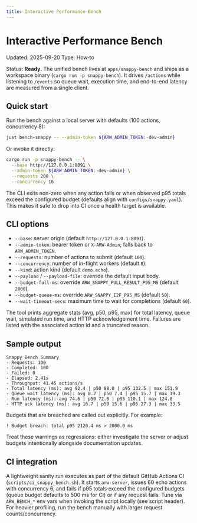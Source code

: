 ```yaml
---
title: Interactive Performance Bench
---
```


# Interactive Performance Bench
Updated: 2025-09-20
Type: How‑to

Status: **Ready.** The unified bench lives at `apps/snappy-bench` and ships as a
workspace binary (`cargo run -p snappy-bench`). It drives `/actions` while
listening to `/events` so queue wait, execution time, and end-to-end latency are
measured from a single client.

## Quick start

Run the bench against a local server with defaults (100 actions, concurrency 8):

```bash
just bench-snappy -- --admin-token ${ARW_ADMIN_TOKEN:-dev-admin}
```

Or invoke it directly:

```bash
cargo run -p snappy-bench -- \
  --base http://127.0.0.1:8091 \
  --admin-token ${ARW_ADMIN_TOKEN:-dev-admin} \
  --requests 200 \
  --concurrency 16
```

The CLI exits non-zero when any action fails or when observed p95 totals exceed
the configured budget (defaults align with `configs/snappy.yaml`). This makes it
safe to drop into CI once a health target is available.

## CLI options

- `--base`: server origin (default `http://127.0.0.1:8091`).
- `--admin-token`: bearer token or `X-ARW-Admin`; falls back to
  `ARW_ADMIN_TOKEN`.
- `--requests`: number of actions to submit (default `100`).
- `--concurrency`: number of in-flight workers (default `8`).
- `--kind`: action kind (default `demo.echo`).
- `--payload` / `--payload-file`: override the default input body.
- `--budget-full-ms`: override `ARW_SNAPPY_FULL_RESULT_P95_MS` (default
  `2000`).
- `--budget-queue-ms`: override `ARW_SNAPPY_I2F_P95_MS` (default `50`).
- `--wait-timeout-secs`: maximum time to wait for completions (default `60`).

The tool prints aggregate stats (avg, p50, p95, max) for total latency, queue
wait, simulated run time, and HTTP acknowledgement time. Failures are listed
with the associated action id and a truncated reason.

## Sample output

```
Snappy Bench Summary
- Requests: 100
- Completed: 100
- Failed: 0
- Elapsed: 2.41s
- Throughput: 41.45 actions/s
- Total latency (ms): avg 92.4 | p50 88.0 | p95 132.5 | max 151.9
- Queue wait latency (ms): avg 8.2 | p50 7.4 | p95 15.7 | max 19.3
- Run latency (ms): avg 74.6 | p50 72.8 | p95 110.1 | max 124.8
- HTTP ack latency (ms): avg 16.7 | p50 15.6 | p95 27.3 | max 33.5
```

Budgets that are breached are called out explicitly. For example:

```
! Budget breach: total p95 2120.4 ms > 2000.0 ms
```

Treat these warnings as regressions: either investigate the server or adjust
budgets intentionally alongside documentation updates.

## CI integration

A lightweight sanity run executes as part of the default GitHub Actions CI
(`scripts/ci_snappy_bench.sh`). It starts `arw-server`, issues 60 echo actions
with concurrency 6, and fails if p95 totals exceed the configured budgets (queue
budget defaults to 500 ms for CI) or if any request fails. Tune via `ARW_BENCH_*`
env vars when invoking the script
locally (see script header). For heavier profiling, run the bench manually with
larger request counts/concurrency.
